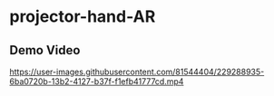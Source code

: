 # projector-hand-AR

## Demo Video

https://user-images.githubusercontent.com/81544404/229288935-6ba0720b-13b2-4127-b37f-f1efb41777cd.mp4

